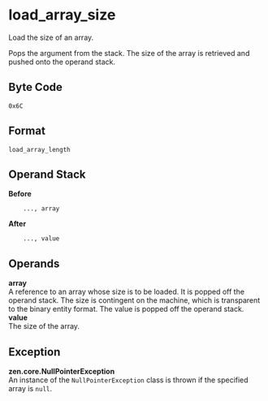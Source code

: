 # load_array_size

Load the size of an array.

Pops the argument from the stack. The size of the array is retrieved
and pushed onto the operand stack.

## Byte Code
```
0x6C
```

## Format
```
load_array_length
```

## Operand Stack
**Before**  
```
    ..., array
```
**After**  
```
    ..., value
```

## Operands
**array**  
    A reference to an array whose size is to be loaded.
    It is popped off the operand stack. The size is contingent on
    the machine, which is transparent to the binary entity format.
    The value is popped off the operand stack.  
**value**  
    The size of the array.

## Exception
**zen.core.NullPointerException**  
    An instance of the `NullPointerException` class is thrown
    if the specified array is `null`.
